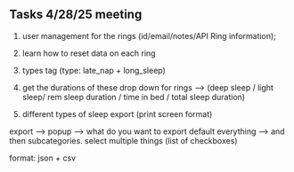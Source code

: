 Tasks 4/28/25 meeting
---
1. user management for the rings (id/email/notes/API Ring information);

2. learn how to reset data on each ring
 
3. types tag (type: late_nap + long_sleep)

4. get the durations of these 
drop down for rings --> (deep sleep / light sleep/ rem sleep duration / time in bed / total sleep duration)

5.  different types of sleep export (print screen format)

export -->
popup --> what do you want to export default everything --> and then subcategories. select multiple things (list of checkboxes)

format: json + csv


